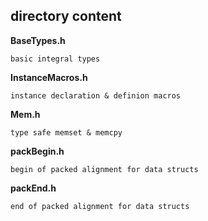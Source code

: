 ## directory content

**BaseTypes.h**
```
basic integral types
```

**InstanceMacros.h**
```
instance declaration & definion macros
```

**Mem.h**
```
type safe memset & memcpy
```

**packBegin.h**
```
begin of packed alignment for data structs
```

**packEnd.h**
```
end of packed alignment for data structs
```
